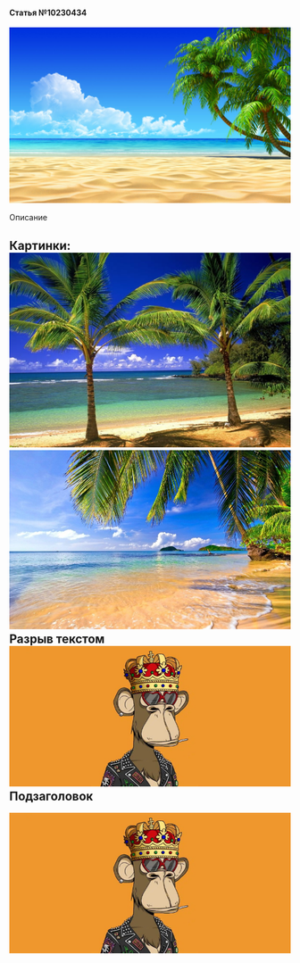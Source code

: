 #### Статья №10230434

![img](prev.jpg)

Описание


Картинки:
![img](test0.jpg)
![img](test1.jpg)
Разрыв текстом
![img](test3.png)
Подзаголовок
-----------
![img](test3.png)
